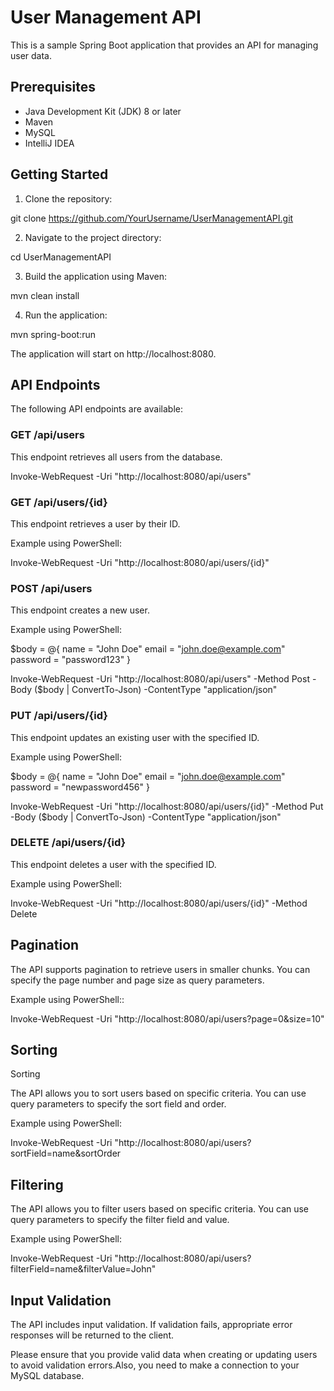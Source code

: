 # User Management API

This is a sample Spring Boot application that provides an API for managing user data.

## Prerequisites

- Java Development Kit (JDK) 8 or later
- Maven
- MySQL
- IntelliJ IDEA

## Getting Started

1. Clone the repository:

git clone https://github.com/YourUsername/UserManagementAPI.git




2. Navigate to the project directory:

cd UserManagementAPI



3. Build the application using Maven:

mvn clean install




4. Run the application:

mvn spring-boot:run

The application will start on http://localhost:8080.

## API Endpoints

The following API endpoints are available:

### GET /api/users

This endpoint retrieves all users from the database.

Invoke-WebRequest -Uri "http://localhost:8080/api/users"


### GET /api/users/{id}

This endpoint retrieves a user by their ID.

Example using PowerShell:

Invoke-WebRequest -Uri "http://localhost:8080/api/users/{id}"


### POST /api/users

This endpoint creates a new user.

Example using PowerShell:

$body = @{
   name = "John Doe"
   email = "john.doe@example.com"
   password = "password123"
}

Invoke-WebRequest -Uri "http://localhost:8080/api/users" -Method Post -Body ($body | ConvertTo-Json) -ContentType "application/json"


### PUT /api/users/{id}

This endpoint updates an existing user with the specified ID.

Example using PowerShell:

$body = @{
   name = "John Doe"
   email = "john.doe@example.com"
   password = "newpassword456"
}

Invoke-WebRequest -Uri "http://localhost:8080/api/users/{id}" -Method Put -Body ($body | ConvertTo-Json) -ContentType "application/json"

### DELETE /api/users/{id}

This endpoint deletes a user with the specified ID.

Example using PowerShell:

Invoke-WebRequest -Uri "http://localhost:8080/api/users/{id}" -Method Delete

## Pagination

The API supports pagination to retrieve users in smaller chunks. You can specify the page number and page size as query parameters.

Example using PowerShell::

Invoke-WebRequest -Uri "http://localhost:8080/api/users?page=0&size=10"

## Sorting

Sorting

The API allows you to sort users based on specific criteria. You can use query parameters to specify the sort field and order.

Example using PowerShell:

Invoke-WebRequest -Uri "http://localhost:8080/api/users?sortField=name&sortOrder

## Filtering

The API allows you to filter users based on specific criteria. You can use query parameters to specify the filter field and value.

Example using PowerShell:

Invoke-WebRequest -Uri "http://localhost:8080/api/users?filterField=name&filterValue=John"

## Input Validation

The API includes input validation. If validation fails, appropriate error responses will be returned to the client.

Please ensure that you provide valid data when creating or updating users to avoid validation errors.Also, you need to make a connection to your MySQL database.  
